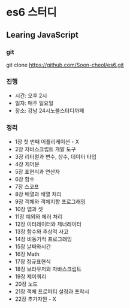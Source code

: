 # es6 스터디
## Learing JavaScript

### git
git clone https://github.com/Soon-cheol/es6.git

### 진행
- 시간: 오후 2시
- 일자: 매주 일요일
- 장소: 강남 24시노블스터디까페

### 정리
- 1장 첫 번째 어플리케이션 - X
- 2장 자바스크립트 개발 도구
- 3장 리터럴과 변수, 상수, 데이터 타입
- 4장 제어문
- 5장 표현식과 연산자
- 6장 함수
- 7장 스코프
- 8장 배열과 배열 처리
- 9장 객체와 객체지향 프로그래밍
- 10장 맵과 셋 
- 11장 예외와 에러 처리
- 12장 이터레이터와 제너레이터
- 13장 함수와 추상적 사고
- 14장 비동기적 프로그래밍
- 15장 날짜와시간
- 16장 Math
- 17장 정규표현식
- 18장 브라우저와 자바스크립트
- 19장 제이쿼리
- 20장 노드
- 21장 객체 프로퍼티 설정과 프락시
- 22장 추가자원 - X
